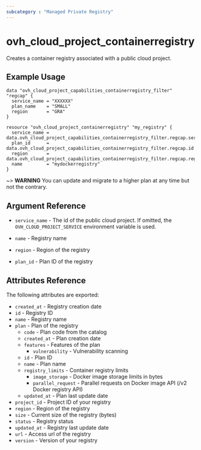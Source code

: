 ```yaml
---
subcategory : "Managed Private Registry"
---
```


# ovh_cloud_project_containerregistry

Creates a container registry associated with a public cloud project.

## Example Usage

```hcl
data "ovh_cloud_project_capabilities_containerregistry_filter" "regcap" {
  service_name = "XXXXXX"
  plan_name    = "SMALL"
  region       = "GRA"
}

resource "ovh_cloud_project_containerregistry" "my_registry" {
  service_name = data.ovh_cloud_project_capabilities_containerregistry_filter.regcap.service_name
  plan_id      = data.ovh_cloud_project_capabilities_containerregistry_filter.regcap.id
  region       = data.ovh_cloud_project_capabilities_containerregistry_filter.regcap.region
  name         = "mydockerregistry"
}
```

~> __WARNING__ You can update and migrate to a higher plan at any time but not the contrary.

## Argument Reference


* `service_name` - The id of the public cloud project. If omitted,
    the `OVH_CLOUD_PROJECT_SERVICE` environment variable is used. 

* `name` - Registry name
* `region` - Region of the registry
* `plan_id` - Plan ID of the registry


## Attributes Reference

The following attributes are exported:

* `created_at` - Registry creation date
* `id` - Registry ID
* `name` - Registry name
* `plan` -  Plan of the registry
  * `code` - Plan code from the catalog
  * `created_at` - Plan creation date
  * `features` - Features of the plan
     * `vulnerability` - Vulnerability scanning
  * `id` - Plan ID
  * `name` - Plan name
  * `registry_limits` - Container registry limits
     * `image_storage` - Docker image storage limits in bytes
     * `parallel_request` - Parallel requests on Docker image API (/v2 Docker registry API)
  * `updated_at` - Plan last update date
* `project_id` - Project ID of your registry
* `region` - Region of the registry
* `size` - Current size of the registry (bytes)
* `status` - Registry status
* `updated_at` - Registry last update date
* `url` - Access url of the registry
* `version` - Version of your registry

